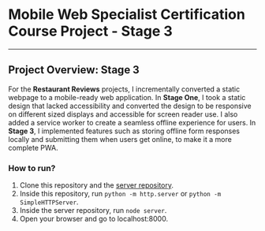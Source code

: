 # Mobile Web Specialist Certification Course Project - Stage 3
---

## Project Overview: Stage 3

For the **Restaurant Reviews** projects, I incrementally converted a static webpage to a mobile-ready web application. In **Stage One**, I  took a static design that lacked accessibility and converted the design to be responsive on different sized displays and accessible for screen reader use. I also added a service worker to create a seamless offline experience for users. In **Stage 3**, I implemented features such as storing offline form responses locally and submitting them when users get online, to make it a more complete PWA. 


### How to run?
1. Clone this repository and the [server repository](https://github.com/udacity/mws-restaurant-stage-3).
2. Inside this repository, run `python -m http.server` or `python -m SimpleHTTPServer`.
3. Inside the server repository, run `node server`.
4. Open your browser and go to localhost:8000.




